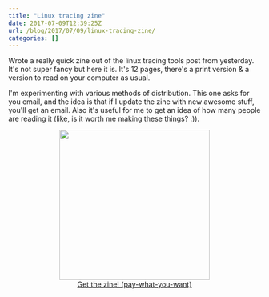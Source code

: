 ```yaml
---
title: "Linux tracing zine"
date: 2017-07-09T12:39:25Z
url: /blog/2017/07/09/linux-tracing-zine/
categories: []
---
```


Wrote a really quick zine out of the linux tracing tools post from yesterday.
It's not super fancy but here it is. It's 12 pages, there's a print version & a
version to read on your computer as usual.

I'm experimenting with various methods of distribution. This one asks for you
email, and the idea is that if I update the zine with new awesome stuff, you'll
get an email. Also it's useful for me to get an idea of how many people are
reading it (like, is it worth me making these things? :)).

<div align="center">
<img src="https://drawings.jvns.ca/drawings/linux-tracing-1.png" width=300px>
</div>


<div align="center">
<a class="button" href="https://gum.co/HPeS?wanted=true" target="_blank" data-gumroad-single-product="true">Get the zine! (pay-what-you-want)</a>
</div>


<link href="https://jvns.ca/stylesheets/buttons.css" media="screen, projection" rel="stylesheet" type="text/css"> 
<script src="https://gumroad.com/js/gumroad.js"></script>

